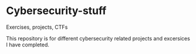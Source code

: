 # Cybersecurity-stuff
Exercises, projects, CTFs

This repository is for different cybersecurity related projects and excersices I have completed. 
